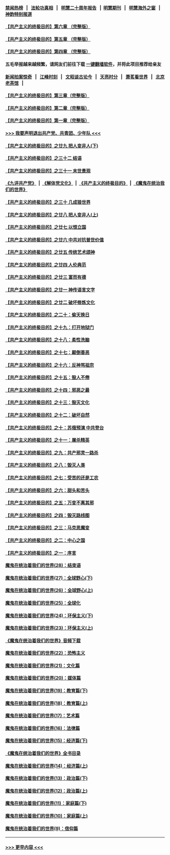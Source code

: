 #### [禁闻热榜](热点新闻.md?=0)  &nbsp;&nbsp;|&nbsp;&nbsp; [法轮功真相](https://github.com/gfw-breaker/truth/blob/master/README.md?=0) &nbsp;&nbsp;|&nbsp;&nbsp; [明慧二十周年报告](https://github.com/gfw-breaker/mh-reports/blob/master/README.md?=0) &nbsp;&nbsp;|&nbsp;&nbsp;[明慧期刊](https://github.com/gfw-breaker/mh-qikan) &nbsp;&nbsp;|&nbsp;&nbsp; [明慧海外之窗](https://github.com/gfw-breaker/mh-news/blob/master/README.md?=0) &nbsp;&nbsp;|&nbsp;&nbsp; [神韵特别报道](https://github.com/gfw-breaker/mh-news/blob/master/shenyun.md?=0)
#### [【共产主义的终极目的】第六章 （完整版）](../pages/nsc422/n11428913.md?t=03090932) 
#### [【共产主义的终极目的】第五章 （完整版）](../pages/nsc422/n11428912.md?t=03090932) 
#### [【共产主义的终极目的】第四章 （完整版）](../pages/nsc422/n11428907.md?t=03090932) 
#### 五毛举报越来越频繁，请网友们前往下载 [一键翻墙软件](https://github.com/gfw-breaker/ssr-accounts)，并将此项目推荐给亲友
#### [新闻拍案惊奇](https://github.com/gfw-breaker/banned-news/blob/master/pages/link4.md) &nbsp;&nbsp;|&nbsp;&nbsp; [江峰时刻](https://github.com/gfw-breaker/banned-news/blob/master/pages/link4.md) &nbsp;&nbsp;|&nbsp;&nbsp; [文昭谈古论今](https://github.com/gfw-breaker/banned-news/blob/master/pages/link4.md) &nbsp;&nbsp;|&nbsp;&nbsp; [天亮时分](https://github.com/gfw-breaker/banned-news/blob/master/pages/link4.md) &nbsp;&nbsp;|&nbsp;&nbsp; [萧茗看世界](https://github.com/gfw-breaker/banned-news/blob/master/pages/link4.md) &nbsp;&nbsp;|&nbsp;&nbsp; [北京老茶馆](https://github.com/gfw-breaker/banned-news/blob/master/pages/link4.md) &nbsp;&nbsp;|&nbsp;&nbsp; 
#### [【共产主义的终极目的】第三章（完整版）](../pages/nsc422/n11428848.md?t=03090932) 
#### [【共产主义的终极目的】第二章（完整版）](../pages/nsc422/n11428831.md?t=03090932) 
#### [【共产主义的终极目的】第一章（完整版）](../pages/nsc422/n11417651.md?t=03090932) 
#### [>>> 我要声明退出共产党、共青团、少年队 <<<](https://github.com/begood0513/goodnews/blob/master/quit/letter.md) 
#### [【共产主义的终极目的】之廿九 把人变非人(下)](../pages/nsc422/n11344140.md?t=03090932) 
#### [【共产主义的终极目的】之三十二 结语](../pages/nsc422/n11360535.md?t=03090932) 
#### [【共产主义的终极目的】之三十一 末世景观](../pages/nsc422/n11351129.md?t=03090932) 
#### [《九评共产党》](https://github.com/begood0513/9ping.md/blob/master/README.md) &nbsp;|&nbsp; [《解体党文化》](../../../../jtdwh.md/blob/master/README.md)  &nbsp;|&nbsp; [《共产主义的终极目的》](../../../../gczydzjmd.md/blob/master/README.md) &nbsp;|&nbsp; [《魔鬼在统治我们的世界》](../../../../mgztzwmdsj.md/blob/master/README.md) 
#### [【共产主义的终极目的】之三十 几成狼世界](../pages/nsc422/n11348280.md?t=03090932) 
#### [【共产主义的终极目的】之廿八 把人变非人(上)](../pages/nsc422/n11340492.md?t=03090932) 
#### [【共产主义的终极目的】之廿七 以恨立国](../pages/nsc422/n11336944.md?t=03090932) 
#### [【共产主义的终极目的】之廿六 中共对抗普世价值](../pages/nsc422/n11324785.md?t=03090932) 
#### [【共产主义的终极目的】之廿五 传统艺术颂神](../pages/nsc422/n11296396.md?t=03090932) 
#### [【共产主义的终极目的】之廿四 人伦典范](../pages/nsc422/n11296397.md?t=03090932) 
#### [【共产主义的终极目的】之廿三 富而有德](../pages/nsc422/n11283598.md?t=03090932) 
#### [【共产主义的终极目的】之廿一 神传语言文字](../pages/nsc422/n11263265.md?t=03090932) 
#### [【共产主义的终极目的】之廿二 破坏修炼文化](../pages/nsc422/n11245728.md?t=03090932) 
#### [【共产主义的终极目的】之二十：偷天换日](../pages/nsc422/n11238846.md?t=03090932) 
#### [【共产主义的终极目的】之十九：打开地狱门](../pages/nsc422/n11206376.md?t=03090932) 
#### [【共产主义的终极目的】之十八：柔性洗脑](../pages/nsc422/n11199994.md?t=03090932) 
#### [【共产主义的终极目的】之十七：颠倒善恶](../pages/nsc422/n11179782.md?t=03090932) 
#### [【共产主义的终极目的】之十六：反神骂祖宗](../pages/nsc422/n11166798.md?t=03090932) 
#### [【共产主义的终极目的】之十五：毁人不倦](../pages/nsc422/n11166792.md?t=03090932) 
#### [【共产主义的终极目的】之十四：邪恶之最](../pages/nsc422/n11150249.md?t=03090932) 
#### [【共产主义的终极目的】之十三：毁灭文化](../pages/nsc422/n11135227.md?t=03090932) 
#### [【共产主义的终极目的】之十二：破坏自然](../pages/nsc422/n11135214.md?t=03090932) 
#### [【共产主义的终极目的】之十：苏俄预演 中共登台](../pages/nsc422/n11118424.md?t=03090932) 
#### [【共产主义的终极目的】之十一：屠杀精英](../pages/nsc422/n11118442.md?t=03090932) 
#### [【共产主义的终极目的】之九：共产邪灵一路杀](../pages/nsc422/n11114139.md?t=03090932) 
#### [【共产主义的终极目的】之八：毁灭人类](../pages/nsc422/n11108503.md?t=03090932) 
#### [【共产主义的终极目的】之七：受苦的还是工农](../pages/nsc422/n11101809.md?t=03090932) 
#### [【共产主义的终极目的】之六：甜头和苦头](../pages/nsc422/n11096971.md?t=03090932) 
#### [【共产主义的终极目的】之五：万变不离其邪](../pages/nsc422/n11091285.md?t=03090932) 
#### [【共产主义的终极目的】之四：毁灭路线图](../pages/nsc422/n11086284.md?t=03090932) 
#### [【共产主义的终极目的】之三：马克思魔变](../pages/nsc422/n11061941.md?t=03090932) 
#### [【共产主义的终极目的】之二：中心之国](../pages/nsc422/n11047728.md?t=03090932) 
#### [【共产主义的终极目的】之一：序言](../pages/nsc422/n11086077.md?t=03090932) 
#### [魔鬼在统治着我们的世界(28)：结束语](../pages/nsc422/n10936246.md?t=03090932) 
#### [魔鬼在统治着我们的世界(27)：全球野心(下)](../pages/nsc422/n10928319.md?t=03090932) 
#### [魔鬼在统治着我们的世界(26)：全球野心(上)](../pages/nsc422/n10900318.md?t=03090932) 
#### [魔鬼在统治着我们的世界(25)：全球化](../pages/nsc422/n10788205.md?t=03090932) 
#### [魔鬼在统治着我们的世界(24)：环保主义(下)](../pages/nsc422/n10695307.md?t=03090932) 
#### [魔鬼在统治着我们的世界(23)：环保主义(上)](../pages/nsc422/n10688613.md?t=03090932) 
#### [《魔鬼在统治着我们的世界》音频下载](../pages/nsc422/n10635553.md?t=03090932) 
#### [魔鬼在统治着我们的世界(22)：恐怖主义](../pages/nsc422/n10614727.md?t=03090932) 
#### [魔鬼在统治着我们的世界(21)：文化篇](../pages/nsc422/n10597706.md?t=03090932) 
#### [魔鬼在统治着我们的世界(20)：媒体篇](../pages/nsc422/n10586579.md?t=03090932) 
#### [魔鬼在统治着我们的世界(19)：教育篇(下)](../pages/nsc422/n10564808.md?t=03090932) 
#### [魔鬼在统治着我们的世界(18)：教育篇(上)](../pages/nsc422/n10526970.md?t=03090932) 
#### [魔鬼在统治着我们的世界(17)：艺术篇](../pages/nsc422/n10499093.md?t=03090932) 
#### [魔鬼在统治着我们的世界(16)：法律篇](../pages/nsc422/n10485969.md?t=03090932) 
#### [魔鬼在统治着我们的世界(15)：经济篇(下)](../pages/nsc422/n10469975.md?t=03090932) 
#### [《魔鬼在统治着我们的世界》全书目录](../pages/nsc422/n10464261.md?t=03090932) 
#### [魔鬼在统治着我们的世界(14)：经济篇(上)](../pages/nsc422/n10457370.md?t=03090932) 
#### [魔鬼在统治着我们的世界(13)：政治篇(下)](../pages/nsc422/n10448270.md?t=03090932) 
#### [魔鬼在统治着我们的世界(12)：政治篇(上)](../pages/nsc422/n10444576.md?t=03090932) 
#### [魔鬼在统治着我们的世界(11)：家庭篇(下)](../pages/nsc422/n10440961.md?t=03090932) 
#### [魔鬼在统治着我们的世界(10)：家庭篇(上)](../pages/nsc422/n10435448.md?t=03090932) 
#### [魔鬼在统治着我们的世界(9)：信仰篇](../pages/nsc422/n10432159.md?t=03090932) 

----
#### [ >>> 更早内容 <<< ](../indexes/nsc422-earlier.md)

